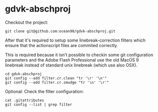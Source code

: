 gdvk-abschproj
==============

Checkout the project:

    git clone git@github.com:ocean90/gdvk-abschproj.git

After that it's required to setup some linebreak-correction filters
which ensure that the actionscript files are commited correctly.

This is required because it isn't possible to checkin some git
configuration parameters and the Adobe Flash Professional use the old
MacOS 9 linebreak instead of standard unix linebreak (which use also OSX).

    cd gdvk-abschproj
    git config --add filter.cr.clean "tr '\r' '\n'"
    git config --add filter.cr.smudge "tr '\n' '\r'"

Optional: Check the filter configuration:

    cat .gitattributes
    git config --list | grep filter

